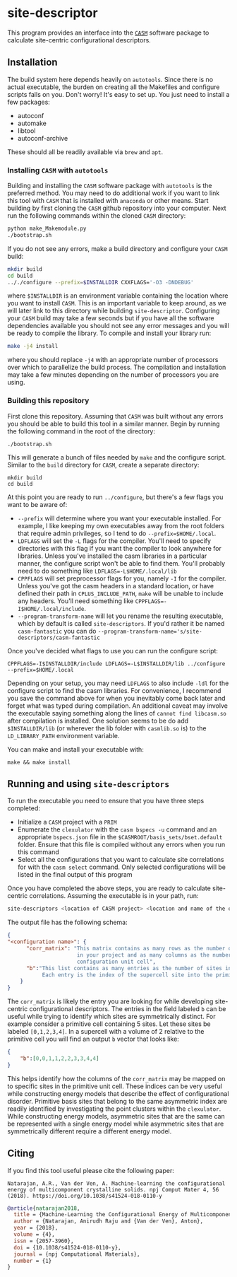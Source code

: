 # site-descriptor

This program provides an interface into the [```CASM```](https://github.com/prisms-center/CASMcode) software package to calculate site-centric configurational descriptors. 

## Installation

The build system here depends heavily on ```autotools```. Since there is no actual executable, the burden on creating all the Makefiles and configure scripts falls on you. Don't worry! It's easy to set up. You just need to install a few packages:

* autoconf
* automake
* libtool
* autoconf-archive

These should all be readily available via ```brew``` and ```apt```.

### Installing ```CASM``` with ```autotools```

Building and installing the ```CASM``` software package with ```autotools``` is the preferred method. You may need to do additional work if you want to link this tool with ```CASM``` that is installed with ```anaconda``` or other means. Start building by first cloning the ```CASM``` github repository into your computer. Next run the following commands within the cloned ```CASM``` directory:

``` sh
python make_Makemodule.py
./bootstrap.sh
```
If you do not see any errors, make a build directory and configure your ```CASM``` build:

``` sh
mkdir build
cd build
.././configure --prefix=$INSTALLDIR CXXFLAGS='-O3 -DNDEBUG'
```

where ```$INSTALLDIR``` is an environment variable containing the location where you want to install ```CASM```. This is an important variable to keep around, as we will later link to this directory while building ```site-descriptor```. Configuring your ```CASM``` build may take a few seconds but if you have all the software dependencies available you should not see any error messages and you will be ready to compile the library. To compile and install your library run:

``` sh
make -j4 install
```
where you should replace ```-j4``` with an appropriate number of processors over which to parallelize the build process. The compilation and installation may take a few minutes depending on the number of processors you are using. 

### Building this repository

First clone this repository. Assuming that ```CASM``` was built without any errors you should be able to build this tool in a similar manner. Begin by running the following command in the root of the directory:
```
./bootstrap.sh
```
This will generate a bunch of files needed by ```make``` and the configure script. Similar to the ```build``` directory for ```CASM```, create a separate directory:
```
mkdir build
cd build
```
At this point you are ready to run ```../configure```, but there's a few flags you want to be aware of:
* ```--prefix``` will determine where you want your executable installed. For example, I like keeping my own executables away from the root folders that require admin privileges, so I tend to do ```--prefix=$HOME/.local```.
* ```LDFLAGS``` will set the ```-L``` flags for the compiler. You'll need to specify directories with this flag if you want the compiler to look anywhere for libraries. Unless you've installed the casm libraries in a particular manner, the configure script won't be able to find them. You'll probably need to do something like ```LDFLAGS=-L$HOME/.local/lib```
* ```CPPFLAGS``` will set preprocessor flags for you, namely ```-I``` for the compiler. Unless you've got the casm headers in a standard location, or have defined their path in ```CPLUS_INCLUDE_PATH```, ```make``` will be unable to include any headers. You'll need something like ```CPPFLAGS=-I$HOME/.local/include```.
* ```--program-transform-name``` will let you rename the resulting executable, which by default is called ```site-descriptors```. If you'd rather it be named ```casm-fantastic``` you can do ```--program-transform-name='s/site-descriptors/casm-fantastic```

Once you've decided what flags to use you can run the configure script:
```
CPPFLAGS=-I$INSTALLDIR/include LDFLAGS=-L$INSTALLDIR/lib ../configure --prefix=$HOME/.local
```
Depending on your setup, you may need ```LDFLAGS``` to also include ```-ldl``` for the configure script to find the casm libraries.
For convenience, I recommend you save the command above for when you inevitably come back later and forget what was typed during compilation.
An additional caveat may involve the executable saying something along the lines of ```cannot find libcasm.so``` after compilation is installed.
One solution seems to be do add ```$INSTALLDIR/lib``` (or wherever the lib folder with ```casmlib.so``` is) to the ```LD_LIBRARY_PATH``` environment variable.

You can make and install your executable with:
```
make && make install
```

## Running and using ```site-descriptors```

To run the executable you need to ensure that you have three steps completed:
* Initialize a ```CASM``` project with a ```PRIM```
* Enumerate the ```clexulator``` with the ```casm bspecs -u``` command and an appropriate ```bspecs.json``` file in the ```$CASMROOT/basis_sets/bset.default``` folder. Ensure that this file is compiled without any errors when you run this command
* Select all the configurations that you want to calculate site correlations for with the ```casm select``` command. Only selected configurations will be listed in the final output of this program

Once you have completed the above steps, you are ready to calculate site-centric correlations. Assuming the executable is in your path, run:

``` sh
site-descriptors <location of CASM project> <location and name of the output file>
```

The output file has the following schema:

``` json
{
"<configuration name>": {
      "corr_matrix": "This matrix contains as many rows as the number of basis functions 
                      in your project and as many columns as the number of sites in the 
                      configuration unit cell",
      "b":"This list contains as many entries as the number of sites in the configuration supercell. 
           Each entry is the index of the supercell site into the primitive cell."
    }
}
```

The ```corr_matrix``` is likely the entry you are looking for while developing site-centric configurational descriptors. The entries in the field labeled ```b``` can be useful while trying to identify which sites are symmetrically distinct. For example consider a primitive cell containing 5 sites. Let these sites be labeled ```[0,1,2,3,4]```. In a supercell with a volume of 2 relative to the primitive cell you will find an output ```b``` vector that looks like:

``` json
{
    "b":[0,0,1,1,2,2,3,3,4,4]
}
```
This helps identify how the columns of the ```corr_matrix``` may be mapped on to specific sites in the primitive unit cell. These indices can be very useful while constructing energy models that describe the effect of configurational disorder. Primitive basis sites that belong to the same asymmetric index are readily identified by investigating the point clusters within the ```clexulator```. While constructing energy models, asymmetric sites that are the same can be represented with a single energy model while asymmetric sites that are symmetrically different require a different energy model.


## Citing
If you find this tool useful please cite the following paper:

```
Natarajan, A.R., Van der Ven, A. Machine-learning the configurational energy of multicomponent crystalline solids. npj Comput Mater 4, 56 (2018). https://doi.org/10.1038/s41524-018-0110-y
```

``` bibtex
@article{natarajan2018,
  title = {Machine-Learning the Configurational Energy of Multicomponent Crystalline Solids},
  author = {Natarajan, Anirudh Raju and {Van der Ven}, Anton},
  year = {2018},
  volume = {4},
  issn = {2057-3960},
  doi = {10.1038/s41524-018-0110-y},
  journal = {npj Computational Materials},
  number = {1}
}
```


